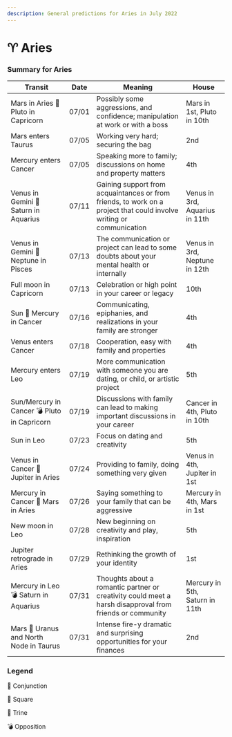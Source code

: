 ```yaml
---
description: General predictions for Aries in July 2022
---
```


# ♈ Aries

### Summary for Aries

| Transit                                     | Date  | Meaning                                                                                                              | House                          |
| ------------------------------------------- | ----- | -------------------------------------------------------------------------------------------------------------------- | ------------------------------ |
| Mars in Aries 🔲 Pluto in Capricorn         | 07/01 | Possibly some aggressions, and confidence; manipulation at work or with a boss                                       | Mars in 1st, Pluto in 10th     |
| Mars enters Taurus                          | 07/05 | Working very hard; securing the bag                                                                                  | 2nd                            |
| Mercury enters Cancer                       | 07/05 | Speaking more to family; discussions on home and property matters                                                    | 4th                            |
| Venus in Gemini 🔺 Saturn in Aquarius       | 07/11 | Gaining support from acquaintances or from friends, to work on a project that could involve writing or communication | Venus in 3rd, Aquarius in 11th |
| Venus in Gemini 🔲 Neptune in Pisces        | 07/13 | The communication or project can lead to some doubts about your mental health or internally                          | Venus in 3rd, Neptune in 12th  |
| Full moon in Capricorn                      | 07/13 | Celebration or high point in your career or legacy                                                                   | 10th                           |
| Sun 🖤 Mercury in Cancer                    | 07/16 | Communicating, epiphanies, and realizations in your family are stronger                                              | 4th                            |
| Venus enters Cancer                         | 07/18 | Cooperation, easy with family and properties                                                                         | 4th                            |
| Mercury enters Leo                          | 07/19 | More communication with someone you are dating, or child, or artistic project                                        | 5th                            |
| Sun/Mercury in Cancer 💣 Pluto in Capricorn | 07/19 | Discussions with family can lead to making important discussions in your career                                      | Cancer in 4th, Pluto in 10th   |
| Sun in Leo                                  | 07/23 | Focus on dating and creativity                                                                                       | 5th                            |
| Venus in Cancer 🔲 Jupiter in Aries         | 07/24 | Providing to family, doing something very given                                                                      | Venus in 4th, Jupiter in 1st   |
| Mercury in Cancer 🔲 Mars in Aries          | 07/26 | Saying something to your family that can be aggressive                                                               | Mercury in 4th, Mars in 1st    |
| New moon in Leo                             | 07/28 | New beginning on creativity and play, inspiration                                                                    | 5th                            |
| Jupiter retrograde in Aries                 | 07/29 | Rethinking the growth of your identity                                                                               | 1st                            |
| Mercury in Leo 💣 Saturn in Aquarius        | 07/31 | Thoughts about a romantic partner or creativity could meet a harsh disapproval from friends or community             | Mercury in 5th, Saturn in 11th |
| Mars 🖤 Uranus and North Node in Taurus     | 07/31 | Intense fire-y dramatic and surprising opportunities for your finances                                               | 2nd                            |





### Legend



🖤 Conjunction

🔲 Square

🔺 Trine

💣 Opposition

